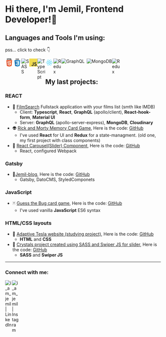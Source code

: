 # Hi there, I'm Jemil, Frontend Developer!👋

## Languages and Tools I'm using:
pss... click to check 👇

[<img align="left" alt="HTML5" width="26px" src="https://raw.githubusercontent.com/github/explore/80688e429a7d4ef2fca1e82350fe8e3517d3494d/topics/html/html.png" />][siteLayout]
[<img align="left" alt="CSS3" width="26px" src="https://raw.githubusercontent.com/github/explore/80688e429a7d4ef2fca1e82350fe8e3517d3494d/topics/css/css.png" />][siteLayout]
[<img align="left" alt="SASS" width="26px" src="https://cdn3.iconfinder.com/data/icons/logos-and-brands-adobe/512/288_Sass-512.png" />][sassLayout]


[<img align="left" alt="JavaScript" width="26px" src="https://raw.githubusercontent.com/github/explore/80688e429a7d4ef2fca1e82350fe8e3517d3494d/topics/javascript/javascript.png" />][jsProject]
[<img align="left" alt="TypeScript" width="26px" src="https://upload.wikimedia.org/wikipedia/commons/thumb/4/4c/Typescript_logo_2020.svg/2048px-Typescript_logo_2020.svg.png" />][graphql]

[<img align="left" alt="React" width="26px" src="https://raw.githubusercontent.com/github/explore/80688e429a7d4ef2fca1e82350fe8e3517d3494d/topics/react/react.png" />][reactRedux]

[<img align="left" alt="Redux" width="26px" src="https://cdn.iconscout.com/icon/free/png-512/redux-283024.png" />][reactRedux]

[<img align="left" alt="GraphQL" width="82px" src="https://user-images.githubusercontent.com/60106682/153768624-0965e2e4-96a3-406d-bdf8-7c1fc0d1aed8.png" />][graphql]
[<img align="left" alt="MongoDB" width="82px" src="https://user-images.githubusercontent.com/60106682/153768751-1c5b9f35-e2fa-428f-93e8-b08e4c536b8c.png" />][graphql]
[<img align="left" alt="Redux" width="26px" src="https://user-images.githubusercontent.com/60106682/159565179-de948f73-466c-4aef-801b-62be034aa38e.png" />][gatsby]

<br />
<br />

## My last projects:
  ### REACT
- 🎥 [FilmSearch](https://github.com/jemil-c-137/filmsearch)
  Fullstack application with your films list (smth like IMDB)
  * Client: **Typescript**, **React**, **GraphQL** (apollo/client), **React-hook-form**, **Material UI**
  * Server: **GraphQL** (apollo-server-express), **MongoDB**, **Cloudinary**
- 👽 [Rick and Morty Memory Card Game](https://codesandbox.io/s/gifted-mclean-ly2mo), Here is the code: [GitHub](https://github.com/jemil-c-137/react-cards)
  * I've used **React** for UI and **Redux** for a state-managment. (old one, my first project with class components)
- 🎠 [React Carousel(Slider) Component](https://jemil-c-137.github.io/carousel/), Here is the code: [GitHub](https://github.com/jemil-c-137/carousel)
  * React, configured Webpack
### Gatsby
 - 📝[Jemil-blog](https://cosmic-rolypoly-5bbaa3.netlify.app/), Here is the code: [GitHub](https://github.com/jemil-c-137/filmsearch)
   * Gatsby, DatoCMS, StyledComponets
### JavaScript
- 🃏 [Guess the Bug card game](https://codesandbox.io/s/goofy-torvalds-ch1cz), Here is the code: [GitHub](https://github.com/jemil-c-137/Card-Game)
  - I've used vanilla **JavaScript** ES6 syntax
### HTML/CSS layouts
- 🚗 [Adaptive Tesla website (studying project)](https://codesandbox.io/s/gallant-rosalind-v09yh), Here is the code: [GitHub](https://github.com/jemil-c-137/tesla)
  - **HTML** and **CSS**
- 💎 [Crystals project created using SASS and Swiper JS for slider](https://jemil-c-137.github.io), Here is the code: [GitHub](https://github.com/jemil-c-137/crystals)
  - **SASS** and **Swiper JS**
 




---

### Connect with me:

[<img align="left" alt="i_am_jemil | LinkedIn" width="22px" src="https://cdn.jsdelivr.net/npm/simple-icons@v3/icons/linkedin.svg" />][linkedin]
[<img align="left" alt="i_am_jemil | Instagram" width="22px" src="https://cdn1.iconfinder.com/data/icons/andriod-app-logo/32/icon_telegram-512.png" />][telegram]

<br />






[profile]: https://github.com/jemil-c-137
[instagram]: https://instagram.com/i_am_jemil
[linkedin]: https://www.linkedin.com/in/jemil-suleimanov-559852116/
[vk]: https://vk.com/i_am_jemil
[telegram]: https://t.me/i_am_jemil
[siteLayout]: https://codesandbox.io/s/gallant-rosalind-v09yh
[sassLayout]: https://jemil-c-137.github.io
[jsProject]: https://codesandbox.io/s/goofy-torvalds-ch1cz
[cssplaylist]: https://www.youtube.com/playlist?list=PLkwxH9e_vrALSdvZuEh6gqQdmDoDIoqz4
[reactRedux]: https://codesandbox.io/s/gifted-mclean-ly2mo
[angular]:https://github.com/jemil-c-137/newHack
[graphql]:https://github.com/jemil-c-137/filmsearch
[gatsby]:https://github.com/jemil-c-137/jemil-blog
